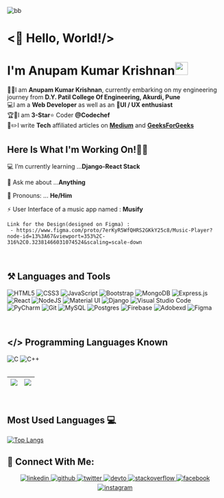 ![bb](https://user-images.githubusercontent.com/69143883/123844900-358d2700-d931-11eb-9816-1480bde9c917.gif)

# <👋 Hello, World!/><br>
# I'm Anupam Kumar Krishnan<img src="https://raw.githubusercontent.com/MartinHeinz/MartinHeinz/master/wave.gif" width="30px"> 
👨‍🎓I am <b>Anupam Kumar Krishnan</b>, currently embarking on my engineering journey from <b>D.Y. Patil College Of Engineering, Akurdi, Pune</b><br>
💻I am a <b>Web Developer</b> as well as an 📱<b>UI / UX enthusiast</b><br>
🏆🥇I am <b>3-Star</b>⭐️ Coder <b>@Codechef</b><br>
📝✏️I write <b>Tech</b> affiliated articles on <b>[Medium](https://medium.com/@anupamk.krishnan)</b> and <b>[GeeksForGeeks](https://www.geeksforgeeks.org/stdunary_negate-in-c-with-examples/)</b><br>


## Here Is What I'm Working On!👨‍💻

  💻 I’m currently learning ...<strong>Django-React Stack</strong>

  🤔 Ask me about ...<strong>Anything</strong>
  
  👦 Pronouns: ... <strong>He/Him</strong>
    
  ⚡ User Interface of a music app named : <strong>Musify</strong>
   
    Link for the Design(designed on Figma) :
     - https://www.figma.com/proto/7erKyR5WfQHRS2GKkY25c8/Music-Player?node-id=13%3A67&viewport=353%2C-316%2C0.32381466031074524&scaling=scale-down
 
 <br>
  
  ## ⚒ Languages and Tools
   <img alt="HTML5" src="https://img.shields.io/badge/html5-%2340B783.svg?style=for-the-badge&logo=html5&logoColor=white"/>  <img alt="CSS3" src="https://img.shields.io/badge/css3-%2340B783.svg?style=for-the-badge&logo=css3&logoColor=white"/>  <img alt="JavaScript" src="https://img.shields.io/badge/javascript-%2340B783.svg?style=for-the-badge&logo=javascript&logoColor=white"/> <img alt="Bootstrap" src="https://img.shields.io/badge/bootstrap-%2340B783.svg?style=for-the-badge&logo=bootstrap&logoColor=white"/>  <img alt="MongoDB" src ="https://img.shields.io/badge/MongoDB-%2340B783.svg?style=for-the-badge&logo=mongodb&logoColor=white"/> <img alt="Express.js" src="https://img.shields.io/badge/express.js-%2340B783.svg?style=for-the-badge&logo=express&logoColor=white"/>  <img alt="React" src="https://img.shields.io/badge/react-%2340B783.svg?style=for-the-badge&logo=react&logoColor=white"/>  <img alt="NodeJS" src="https://img.shields.io/badge/node.js-%2340B783.svg?style=for-the-badge&logo=node-dot-js&logoColor=white"/>  <img alt="Material UI" src="https://img.shields.io/badge/materialui-%2340B783.svg?style=for-the-badge&logo=material-ui&logoColor=white"/>  <img alt="Django" src="https://img.shields.io/badge/django-%2340B783.svg?style=for-the-badge&logo=django&logoColor=white"/>  <img alt="Visual Studio Code" src="https://img.shields.io/badge/VisualStudioCode-40B783.svg?style=for-the-badge&logo=visual-studio-code&logoColor=white"/>  <img alt="PyCharm" src="https://img.shields.io/badge/pycharm-%2340B783?style=for-the-badge&logo=pycharm&logoColor=white&color=40B783&labelColor=40B783"/>  <img alt="Git" src="https://img.shields.io/badge/git-%2340B783.svg?style=for-the-badge&logo=git&logoColor=white"/>  <img alt="MySQL" src="https://img.shields.io/badge/mysql-%2340B783.svg?style=for-the-badge&logo=mysql&logoColor=white"/>  <img alt="Postgres" src ="https://img.shields.io/badge/postgres-%2340B783.svg?style=for-the-badge&logo=postgresql&logoColor=white"/>  <img alt="Firebase" src="https://img.shields.io/badge/firebase-%2340B783.svg?style=for-the-badge&logo=firebase&logoColor=white"/> <img alt="Adobexd" src="https://img.shields.io/badge/adobexd-%2340B783.svg?style=for-the-badge&logo=adobexd&logoColor=white"/>  <img alt="Figma" src="https://img.shields.io/badge/figma-%2340B783.svg?style=for-the-badge&logo=figma&logoColor=white"/> 
  
<br>
  
 ## </> Programming Languages Known

 <img alt="C" src="https://img.shields.io/badge/c-%2340B783.svg?style=for-the-badge&logo=c&logoColor=white"/> <img alt="C++" src="https://img.shields.io/badge/c++-%2340B783.svg?style=for-the-badge&logo=c%2B%2B&logoColor=white"/>
 <br><br>
 
|<img src="https://github-readme-stats.vercel.app/api?username=anupam-kumar-krishnan&&show_icons=true&theme=vue-dark&count_private=true&include_all_commits=true"/>|<img src="https://github-readme-streak-stats.herokuapp.com/?user=anupam-kumar-krishnan&theme=vue-dark"/>|
|---|---|
 <br>
 
 ## Most Used Languages 💻

[![Top Langs](https://github-readme-stats.vercel.app/api/top-langs/?username=anupam-kumar-krishnan&layout=compact&theme=vue-dark)](https://github.com/anupam-kumar-krishnan)<br>
 
## 🤝 Connect With Me:  
  
  <div align="center">
 <a href= "https://www.linkedin.com/in/anupam-kumar-krishnan-614373194/">
<img src=https://img.shields.io/badge/linkedin-%2340B783.svg?&style=for-the-badge&logo=linkedin&logoColor=white alt=linkedin style="margin-bottom: 5px;" />
</a>
<a href="https://github.com/anupam-kumar-krishnan" target="_blank">
<img src=https://img.shields.io/badge/github-%2340B783.svg?&style=for-the-badge&logo=github&logoColor=white alt=github style="margin-bottom: 5px;" />
</a>
<a href="https://twitter.com/krishnan_anupan" target="_blank">
<img src=https://img.shields.io/badge/twitter-%2340B783.svg?&style=for-the-badge&logo=twitter&logoColor=white alt=twitter style="margin-bottom: 5px;" />
</a>
<a href="https://dev.to/anupamkumarkrishnan" target="_blank">
<img src=https://img.shields.io/badge/dev.to-%2340B783.svg?&style=for-the-badge&logo=dev.to&logoColor=white alt=devto style="margin-bottom: 5px;" />
</a>
<a href="https://stackoverflow.com/users/14772878/anupam-kumar-krishnan?tab=profile" target="_blank">
<img src=https://img.shields.io/badge/stackoverflow-%2340B783.svg?&style=for-the-badge&logo=stackoverflow&logoColor=white alt=stackoverflow style="margin-bottom: 5px;" />
</a> 
<a href="https://www.facebook.com/anupamk.krishnan" target="_blank">
<img src=https://img.shields.io/badge/facebook-%2340B783.svg?&style=for-the-badge&logo=facebook&logoColor=white alt=facebook style="margin-bottom: 5px;" />
</a>
<a href="https://instagram.com/_anupam_kumar_krishnan_" target="_blank">
<img src=https://img.shields.io/badge/instagram-%2340B783.svg?&style=for-the-badge&logo=instagram&logoColor=white alt=instagram style="margin-bottom: 5px;" />
</a>
  
</div>
